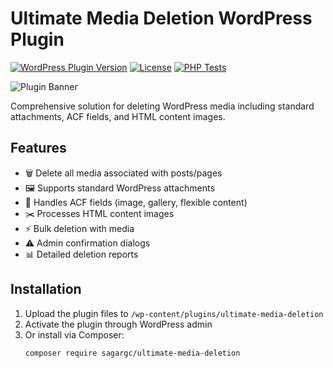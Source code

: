 # Ultimate Media Deletion WordPress Plugin

[![WordPress Plugin Version](https://img.shields.io/wordpress/plugin/v/ultimate-media-deletion)](https://wordpress.org/plugins/ultimate-media-deletion)
[![License](https://img.shields.io/badge/license-GPL--3.0%2B-green)](LICENSE)
[![PHP Tests](https://github.com/sagargc/ultimate-media-deletion/actions/workflows/php-tests.yml/badge.svg)](https://github.com/sagargc/ultimate-media-deletion/actions)

![Plugin Banner](assets/banner-1544x500.png)

Comprehensive solution for deleting WordPress media including standard attachments, ACF fields, and HTML content images.

## Features

- 🗑️ Delete all media associated with posts/pages
- 🖼️ Supports standard WordPress attachments
- 🔄 Handles ACF fields (image, gallery, flexible content)
- ✂️ Processes HTML content images
- ⚡ Bulk deletion with media
- ⚠️ Admin confirmation dialogs
- 📊 Detailed deletion reports

## Installation

1. Upload the plugin files to `/wp-content/plugins/ultimate-media-deletion`
2. Activate the plugin through WordPress admin
3. Or install via Composer:
   ```bash
   composer require sagargc/ultimate-media-deletion